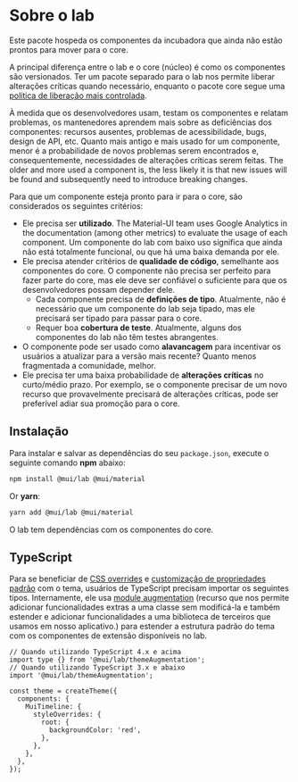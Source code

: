 # Sobre o lab

<p class="description">Este pacote hospeda os componentes da incubadora que ainda não estão prontos para mover para o core.</p>

A principal diferença entre o lab e o core (núcleo) é como os componentes são versionados. Ter um pacote separado para o lab nos permite liberar alterações críticas quando necessário, enquanto o pacote core segue uma [política de liberação mais controlada](https://mui.com/versions/#release-frequency).

À medida que os desenvolvedores usam, testam os componentes e relatam problemas, os mantenedores aprendem mais sobre as deficiências dos componentes: recursos ausentes, problemas de acessibilidade, bugs, design de API, etc. Quanto mais antigo e mais usado for um componente, menor é a probabilidade de novos problemas serem encontrados e, consequentemente, necessidades de alterações críticas serem feitas. The older and more used a component is, the less likely it is that new issues will be found and subsequently need to introduce breaking changes.

Para que um componente esteja pronto para ir para o core, são considerados os seguintes critérios:

- Ele precisa ser **utilizado**. The Material-UI team uses Google Analytics in the documentation (among other metrics) to evaluate the usage of each component. Um componente do lab com baixo uso significa que ainda não está totalmente funcional, ou que há uma baixa demanda por ele.
- Ele precisa atender critérios de **qualidade de código**, semelhante aos componentes do core. O componente não precisa ser perfeito para fazer parte do core, mas ele deve ser confiável o suficiente para que os desenvolvedores possam depender dele.
  - Cada componente precisa de **definições de tipo**. Atualmente, não é necessário que um componente do lab seja tipado, mas ele precisará ser tipado para passar para o core.
  - Requer boa **cobertura de teste**. Atualmente, alguns dos componentes do lab não têm testes abrangentes.
- O componente pode ser usado como **alavancagem** para incentivar os usuários a atualizar para a versão mais recente? Quanto menos fragmentada a comunidade, melhor.
- Ele precisa ter uma baixa probabilidade de **alterações críticas** no curto/médio prazo. Por exemplo, se o componente precisar de um novo recurso que provavelmente precisará de alterações críticas, pode ser preferível adiar sua promoção para o core.

## Instalação

Para instalar e salvar as dependências do seu `package.json`, execute o seguinte comando **npm** abaixo:

```sh
npm install @mui/lab @mui/material
```

Or **yarn**:

```sh
yarn add @mui/lab @mui/material
```

O lab tem dependências com os componentes do core.

## TypeScript

Para se beneficiar de [CSS overrides](/customization/theme-components/#global-style-overrides) e [customização de propriedades padrão](/customization/theme-components/#default-props) com o tema, usuários de TypeScript precisam importar os seguintes tipos. Internamente, ele usa [module augmentation](/guides/typescript/#customization-of-theme) (recurso que nos permite adicionar funcionalidades extras a uma classe sem modificá-la e também estender e adicionar funcionalidades a uma biblioteca de terceiros que usamos em nosso aplicativo.) para estender a estrutura padrão do tema com os componentes de extensão disponíveis no lab.

```tsx
// Quando utilizando TypeScript 4.x e acima
import type {} from '@mui/lab/themeAugmentation';
// Quando utilizando TypeScript 3.x e abaixo
import '@mui/lab/themeAugmentation';

const theme = createTheme({
  components: {
    MuiTimeline: {
      styleOverrides: {
        root: {
          backgroundColor: 'red',
        },
      },
    },
  },
});
```
